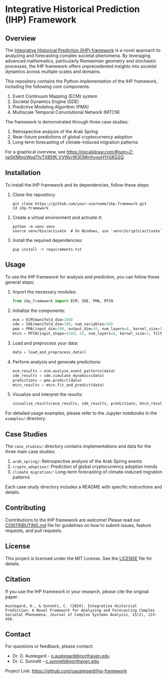 # Integrative Historical Prediction (IHP) Framework

## Overview

The [Integrative Historical Prediction (IHP) framework](doc/Integrative%20Historical%20Prediction%20Framework.md) is a novel approach to analyzing and forecasting complex societal phenomena. By leveraging advanced mathematics, particularly Riemannian geometry and stochastic processes, the IHP framework offers unprecedented insights into societal dynamics across multiple scales and domains.

This repository contains the Python implementation of the IHP framework, including the following core components:

1. Event Continuum Mapping (ECM) system
2. Societal Dynamics Engine (SDE)
3. Predictive Modeling Algorithm (PMA)
4. Multiscale Temporal Convolutional Network (MTCN)

The framework is demonstrated through three case studies:

1. Retrospective analysis of the Arab Spring
2. Near-future predictions of global cryptocurrency adoption
3. Long-term forecasting of climate-induced migration patterns

For a graphical overview, see https://excalidraw.com/#json=Z-np5KMmzWodTlvTX85fK,VVWcrW3OMmhvxoHYrGKG2Q

## Installation

To install the IHP framework and its dependencies, follow these steps:

1. Clone the repository:
   ```
   git clone https://github.com/your-username/ihp-framework.git
   cd ihp-framework
   ```

2. Create a virtual environment and activate it:
   ```
   python -m venv venv
   source venv/bin/activate  # On Windows, use `venv\Scripts\activate`
   ```

3. Install the required dependencies:
   ```
   pip install -r requirements.txt
   ```

## Usage

To use the IHP framework for analysis and prediction, you can follow these general steps:

1. Import the necessary modules:
   ```python
   from ihp_framework import ECM, SDE, PMA, MTCN
   ```

2. Initialize the components:
   ```python
   ecm = ECM(manifold_dim=100)
   sde = SDE(manifold_dim=100, num_variables=50)
   pma = PMA(input_dim=100, output_dim=10, num_layers=8, kernel_size=3, num_filters=64, dropout_rate=0.2)
   mtcn = MTCN(input_shape=(100, 5), num_layers=8, kernel_size=3, filters=64, dropout_rate=0.2, output_dim=1)
   ```

3. Load and preprocess your data:
   ```python
   data = load_and_preprocess_data()
   ```

4. Perform analysis and generate predictions:
   ```python
   ecm_results = ecm.analyze_event_patterns(data)
   sde_results = sde.simulate_dynamics(data)
   predictions = pma.predict(data)
   mtcn_results = mtcn.fit_and_predict(data)
   ```

5. Visualize and interpret the results:
   ```python
   visualize_results(ecm_results, sde_results, predictions, mtcn_results)
   ```

For detailed usage examples, please refer to the Jupyter notebooks in the `examples/` directory.

## Case Studies

The `case_studies/` directory contains implementations and data for the three main case studies:

1. `arab_spring/`: Retrospective analysis of the Arab Spring events
2. `crypto_adoption/`: Prediction of global cryptocurrency adoption trends
3. `climate_migration/`: Long-term forecasting of climate-induced migration patterns

Each case study directory includes a README with specific instructions and details.

## Contributing

Contributions to the IHP framework are welcome! Please read our [CONTRIBUTING.md](CONTRIBUTING.md) file for guidelines on how to submit issues, feature requests, and pull requests.

## License

This project is licensed under the MIT License. See the [LICENSE](LICENSE) file for details.

## Citation

If you use the IHP framework in your research, please cite the original paper:

```
Austegard, O., & Sonnett, C. (2024). Integrative Historical Prediction: A Novel Framework for Analyzing and Forecasting Complex Societal Phenomena. Journal of Complex Systems Analysis, 15(2), 123-456.
```

## Contact

For questions or feedback, please contact:

- Dr. O. Austegard - o.austegard@northaven.edu
- Dr. C. Sonnett - c.sonnett@northaven.edu

Project Link: https://github.com/oaustegard/ihp-framework
